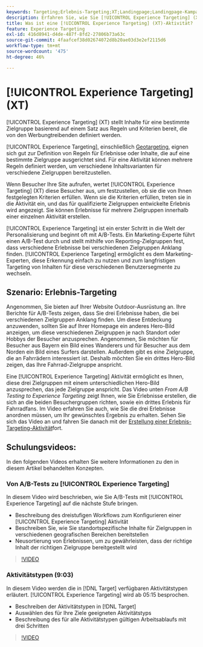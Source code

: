 ```yaml
---
keywords: Targeting;Erlebnis-Targeting;XT;Landingpage;Landingpage-Kampagne
description: Erfahren Sie, wie Sie [!UICONTROL Experience Targeting] (XT)-Aktivitäten in verwenden [!DNL Adobe Target]  um Inhalte für eine bestimmte Zielgruppe basierend auf einem Satz aus Regeln und Kriterien, die von den Werbungtreibenden definiert werden, bereitzustellen.
title: Was ist eine [!UICONTROL Experience Targeting] (XT)-Aktivität?
feature: Experience Targeting
exl-id: 416d8941-d4de-487f-8fd2-27806b73a63c
source-git-commit: 4faafcef38d02674072d8b20ae03d3e2ef2115d6
workflow-type: tm+mt
source-wordcount: '475'
ht-degree: 46%

---
```


# [!UICONTROL Experience Targeting] (XT)

[!UICONTROL Experience Targeting] (XT) stellt Inhalte für eine bestimmte Zielgruppe basierend auf einem Satz aus Regeln und Kriterien bereit, die von den Werbungtreibenden definiert werden.

[!UICONTROL Experience Targeting], einschließlich [Geotargeting](/help/main/c-target/c-audiences/c-target-rules/geo.md), eignen sich gut zur Definition von Regeln für Erlebnisse oder Inhalte, die auf eine bestimmte Zielgruppe ausgerichtet sind. Für eine Aktivität können mehrere Regeln definiert werden, um verschiedene Inhaltsvarianten für verschiedene Zielgruppen bereitzustellen.

Wenn Besucher Ihre Site aufrufen, wertet [!UICONTROL Experience Targeting] (XT) diese Besucher aus, um festzustellen, ob sie die von Ihnen festgelegten Kriterien erfüllen. Wenn sie die Kriterien erfüllen, treten sie in die Aktivität ein, und das für qualifizierte Zielgruppen entwickelte Erlebnis wird angezeigt. Sie können Erlebnisse für mehrere Zielgruppen innerhalb einer einzelnen Aktivität erstellen.

[!UICONTROL Experience Targeting] ist ein erster Schritt in die Welt der Personalisierung und beginnt oft mit A/B-Tests. Ein Marketing-Experte führt einen A/B-Test durch und stellt mithilfe von Reporting-Zielgruppen fest, dass verschiedene Erlebnisse bei verschiedenen Zielgruppen Anklang finden. [!UICONTROL Experience Targeting] ermöglicht es dem Marketing-Experten, diese Erkennung einfach zu nutzen und zum langfristigen Targeting von Inhalten für diese verschiedenen Benutzersegmente zu wechseln.

## Szenario: Erlebnis-Targeting

Angenommen, Sie bieten auf Ihrer Website Outdoor-Ausrüstung an. Ihre Berichte für A/B-Tests zeigen, dass Sie drei Erlebnisse haben, die bei verschiedenen Zielgruppen Anklang finden. Um diese Entdeckung anzuwenden, sollten Sie auf Ihrer Homepage ein anderes Hero-Bild anzeigen, um diese verschiedenen Zielgruppen je nach Standort oder Hobbys der Besucher anzusprechen. Angenommen, Sie möchten für Besucher aus Bayern ein Bild eines Wanderers und für Besucher aus dem Norden ein Bild eines Surfers darstellen. Außerdem gibt es eine Zielgruppe, die an Fahrrädern interessiert ist. Deshalb möchten Sie ein drittes Hero-Bild zeigen, das Ihre Fahrrad-Zielgruppe anspricht.

Eine [!UICONTROL Experience Targeting] Aktivität ermöglicht es Ihnen, diese drei Zielgruppen mit einem unterschiedlichen Hero-Bild anzusprechen, das jede Zielgruppe anspricht. Das Video unten *From A/B Testing to Experience Targeting* zeigt Ihnen, wie Sie Erlebnisse erstellen, die sich an die beiden Besuchergruppen richten, sowie ein drittes Erlebnis für Fahrradfans. Im Video erfahren Sie auch, wie Sie die drei Erlebnisse anordnen müssen, um Ihr gewünschtes Ergebnis zu erhalten. Sehen Sie sich das Video an und fahren Sie danach mit der [Erstellung einer Erlebnis-Targeting-Aktivität](/help/main/c-activities/t-experience-target/t-xt-create/xt-create.md)fort.

## Schulungsvideos:

In den folgenden Videos erhalten Sie weitere Informationen zu den in diesem Artikel behandelten Konzepten.

### Von A/B-Tests zu [!UICONTROL Experience Targeting]

In diesem Video wird beschrieben, wie Sie A/B-Tests mit [!UICONTROL Experience Targeting] auf die nächste Stufe bringen.

* Beschreibung des dreistufigen Workflows zum Konfigurieren einer [!UICONTROL Experience Targeting] Aktivität
* Beschreiben Sie, wie Sie standortspezifische Inhalte für Zielgruppen in verschiedenen geografischen Bereichen bereitstellen
* Neusortierung von Erlebnissen, um zu gewährleisten, dass der richtige Inhalt der richtigen Zielgruppe bereitgestellt wird

>[!VIDEO](https://video.tv.adobe.com/v/22418/)

### Aktivitätstypen (9:03)

In diesem Video werden die in [!DNL Target] verfügbaren Aktivitätstypen erläutert. [!UICONTROL Experience Targeting] wird ab 05:15 besprochen.

* Beschreiben der Aktivitätstypen in [!DNL Target]
* Auswählen des für Ihre Ziele geeigneten Aktivitätstyps
* Beschreibung des für alle Aktivitätstypen gültigen Arbeitsablaufs mit drei Schritten

>[!VIDEO](https://video.tv.adobe.com/v/17386)
